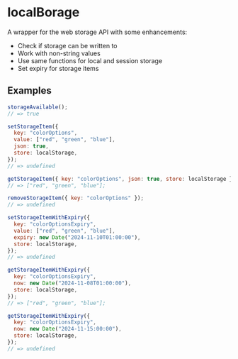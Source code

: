 # localBorage

A wrapper for the web storage API with some enhancements:

- Check if storage can be written to
- Work with non-string values
- Use same functions for local and session storage
- Set expiry for storage items

## Examples

```javascript
storageAvailable();
// => true

setStorageItem({
  key: "colorOptions",
  value: ["red", "green", "blue"],
  json: true,
  store: localStorage,
});
// => undefined

getStorageItem({ key: "colorOptions", json: true, store: localStorage });
// => ["red", "green", "blue"];

removeStorageItem({ key: "colorOptions" });
// => undefined

setStorageItemWithExpiry({
  key: "colorOptionsExpiry",
  value: ["red", "green", "blue"],
  expiry: new Date("2024-11-10T01:00:00"),
  store: localStorage,
});
// => undefined

getStorageItemWithExpiry({
  key: "colorOptionsExpiry",
  now: new Date("2024-11-08T01:00:00"),
  store: localStorage,
});
// => ["red", "green", "blue"];

getStorageItemWithExpiry({
  key: "colorOptionsExpiry",
  now: new Date("2024-11-15:00:00"),
  store: localStorage,
});
// => undefined
```
